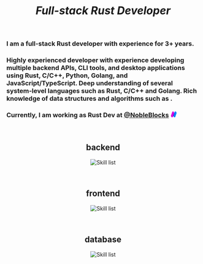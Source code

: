 <h1 align="center"><i>Full-stack Rust Developer</i></h1>
<br>
<h3>I am a full-stack Rust developer with experience for 3+ years.<h3>
<h3>Highly experienced developer with experience developing multiple backend APIs, CLI tools, and desktop applications using Rust, C/C++, Python, Golang, and JavaScript/TypeScript. Deep understanding of several system-level languages such as Rust, C/C++ and Golang. Rich knowledge of data structures and algorithms such as .</h3>
<h3>Currently, I am working as Rust Dev at <a href="https://nobleblocks.com">@NobleBlocks</a><img src="./assets/nobleblocks.png" width="15" height="15" style="padding-left:5px"></h3>

<br>
<h2 align="center">backend</h4>
<p align="center">
  <picture>
    <img alt="Skill list" src="https://skillicons.dev/icons?i=rust,rocket,c,cpp,golang,python,nodejs">
  </picture>
</p>
<br>
<h2 align="center">frontend</h4>
<p align="center">
  <picture>
    <img alt="Skill list" src="https://skillicons.dev/icons?i=html,css,js,ts,react,next">
  </picture>
</p>
<br>
<h2 align="center">database</h4>
<p align="center">
  <picture>
    <img alt="Skill list" src="https://skillicons.dev/icons?i=mysql,postgresql,sqlite,mongodb,redis">
  </picture>
</p>
